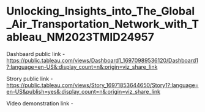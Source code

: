 # Unlocking_Insights_into_The_Global_Air_Transportation_Network_with_Tableau_NM2023TMID24957


Dashbaard public link - https://public.tableau.com/views/Dashboard1_16970989536120/Dashboard1?:language=en-US&:display_count=n&:origin=viz_share_link

Strory public link - https://public.tableau.com/views/Story_16971853644650/Story1?:language=en-US&publish=yes&:display_count=n&:origin=viz_share_link

Video demonstration link - 
